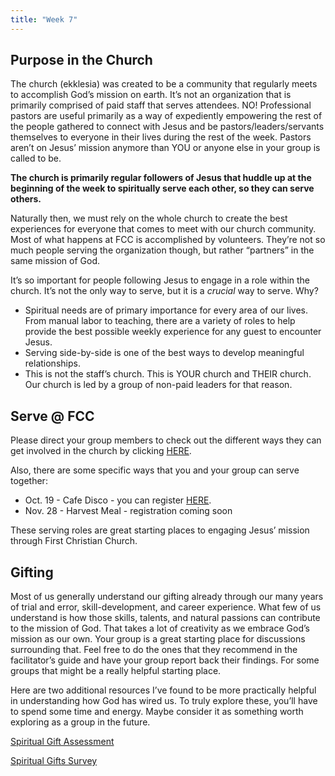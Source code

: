 ```yaml
---
title: "Week 7"
---
```


## Purpose in the Church

The church (ekklesia) was created to be a community that regularly meets to accomplish God’s mission on earth. It’s not an organization that is primarily comprised of paid staff that serves attendees. NO! Professional pastors are useful primarily as a way of expediently empowering the rest of the people gathered to connect with Jesus and be pastors/leaders/servants themselves to everyone in their lives during the rest of the week. Pastors aren’t on Jesus’ mission anymore than YOU or anyone else in your group is called to be.
 
**The church is primarily regular followers of Jesus that huddle up at the beginning of the week to spiritually serve each other, so they can serve others.**

Naturally then, we must rely on the whole church to create the best experiences for everyone that comes to meet with our church community. Most of what happens at FCC is accomplished by volunteers. They’re not so much people serving the organization though, but rather “partners” in the same mission of God.

It’s so important for people following Jesus to engage in a role within the church. It’s not the only way to serve, but it is a *crucial* way to serve. Why?

- Spiritual needs are of primary importance for every area of our lives. From manual labor to teaching, there are a variety of roles to help provide the best possible weekly experience for any guest to encounter Jesus.
- Serving side-by-side is one of the best ways to develop meaningful relationships.
- This is not the staff’s church. This is YOUR church and THEIR church. Our church is led by a group of non-paid leaders for that reason.

## Serve @ FCC

Please direct your group members to check out the different ways they can get involved in the church by clicking [HERE](http://form.jotform.us/form/62994364192163?myNext=Volunteering%20at%20Church&emailsFrom=I%27d%20like%20to%20get%20occasional%20email%20updates%20from%20First%20Christian%20Church). 

Also, there are some specific ways that you and your group can serve together: 

- Oct. 19 - Cafe Disco - you can register [HERE](https://firstchristian.com/events/cafe-disco-2019/). 
- Nov. 28 - Harvest Meal - registration coming soon

These serving roles are great starting places to engaging Jesus’ mission through First Christian Church.

## Gifting

Most of us generally understand our gifting already through our many years of trial and error, skill-development, and career experience. What few of us understand is how those skills, talents, and natural passions can contribute to the mission of God. That takes a lot of creativity as we embrace God’s mission as our own. Your group is a great starting place for discussions surrounding that. Feel free to do the ones that they recommend in the facilitator’s guide and have your group report back their findings. For some groups that might be a really helpful starting place.

Here are two additional resources I’ve found to be more practically helpful in understanding how God has wired us. To truly explore these, you’ll have to spend some time and energy. Maybe consider it as something worth exploring as a group in the future.

[Spiritual Gift Assessment](https://groupleaders.org/spiritualgift)

[Spiritual Gifts Survey](https://s3.amazonaws.com/lifewayblogs/wp-content/uploads/sites/83/2018/03/21175436/DOC-Spiritual-Gifts-Survey.pdf)

